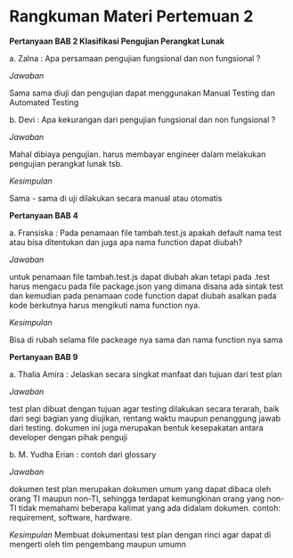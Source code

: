 # Rangkuman Materi Pertemuan 2

**Pertanyaan BAB 2 Klasifikasi Pengujian Perangkat Lunak**

a. Zalna : Apa persamaan pengujian fungsional dan non fungsional ?

*Jawaban*

Sama sama diuji dan pengujian dapat menggunakan Manual Testing dan Automated Testing

b. Devi : Apa kekurangan dari pengujian fungsional dan non fungsional ?

*Jawaban*

Mahal dibiaya pengujian. harus membayar engineer dalam melakukan pengujian perangkat lunak tsb.

*Kesimpulan*

Sama -  sama di uji dilakukan secara manual atau otomatis

**Pertanyaan BAB 4**

a. Fransiska : Pada penamaan file tambah.test.js apakah default nama test atau bisa ditentukan dan juga apa nama function dapat diubah?

*Jawaban*

untuk penamaan file tambah.test.js dapat diubah akan tetapi pada .test harus mengacu pada file package.json yang dimana disana ada sintak test
dan kemudian pada penamaan code function dapat diubah asalkan pada kode berkutnya harus mengikuti nama function nya.

*Kesimpulan*

Bisa di rubah selama file packeage nya sama dan nama function nya sama

**Pertanyaan BAB 9**

a. Thalia Amira : Jelaskan secara singkat manfaat dan tujuan dari test plan

*Jawaban* 

test plan dibuat dengan tujuan agar testing dilakukan secara terarah,
baik dari segi bagian yang diujikan, rentang waktu maupun penanggung jawab dari testing. dokumen
ini juga merupakan bentuk kesepakatan antara developer dengan pihak penguji

b. M. Yudha Erian : contoh dari glossary

*Jawaban* 

dokumen test plan merupakan dokumen umum yang dapat dibaca oleh orang TI maupun non-TI,
sehingga terdapat kemungkinan orang yang non-TI tidak memahami beberapa kalimat yang ada didalam dokumen. contoh:
requirement, software, hardware.

*Kesimpulan*
Membuat dokumentasi test plan dengan rinci agar dapat di mengerti oleh tim pengembang maupun umumn
